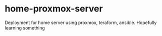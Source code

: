 # home-proxmox-server
Deployment for home server using proxmox, teraform, ansible. Hopefully learning something
